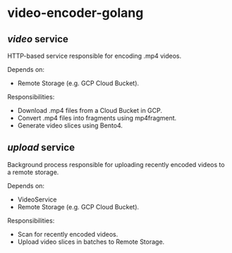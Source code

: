# video-encoder-golang

## *video* service
HTTP-based service responsible for encoding .mp4 videos.

Depends on:
- Remote Storage (e.g. GCP Cloud Bucket).

Responsibilities:
- Download .mp4 files from a Cloud Bucket in GCP.
- Convert .mp4 files into fragments using mp4fragment.
- Generate video slices using Bento4.

## *upload* service
Background process responsible for uploading recently encoded videos to a remote storage.

Depends on:
- VideoService
- Remote Storage (e.g. GCP Cloud Bucket).

Responsibilities:
- Scan for recently encoded videos.
- Upload video slices in batches to Remote Storage.